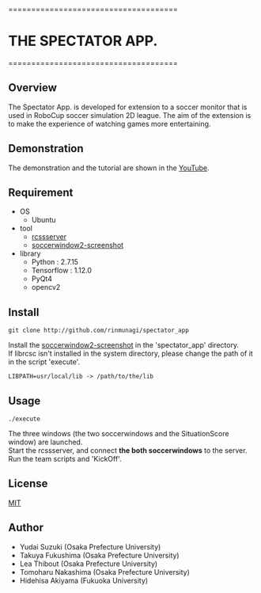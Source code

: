 =====================================

#  __THE SPECTATOR APP.__

=====================================

## Overview  
The Spectator App. is developed for extension to a soccer monitor that is used in RoboCup soccer simulation 2D league. 
The aim of the extension is to make the experience of watching games more entertaining. 

## Demonstration
The demonstration and the tutorial are shown in the [YouTube](https://youtu.be/XFsRj6JVx_E).

## Requirement
- OS
  - Ubuntu 
- tool
  - [rcssserver](https://github.com/rcsoccersim/rcssserver)  
  - [soccerwindow2-screenshot](https://github.com/rinmunagi/soccerwindow2-screenshot)  
- library
  - Python : 2.7.15  
  - Tensorflow : 1.12.0  
  - PyQt4
  - opencv2

## Install
```
git clone http://github.com/rinmunagi/spectator_app
```
Install the [soccerwindow2-screenshot](https://github.com/rinmunagi/soccerwindow2-screenshot) in the 'spectator_app' directory.   
If librcsc isn't installed in the system directory, please change the path of it in the script 'execute'.
```  
LIBPATH=usr/local/lib -> /path/to/the/lib
```  
## Usage
```
./execute  
```
The three windows (the two soccerwindows and the SituationScore window) are launched.  
Start the rcssserver, and connect **the both soccerwindows** to the server.  
Run the team scripts and 'KickOff'.  

## License
[MIT](https://github.com/rinmunagi/spectator_app/blob/master/LICENSE)


## Author
- Yudai Suzuki (Osaka Prefecture University)  
- Takuya Fukushima (Osaka Prefecture University)  
- Lea Thibout (Osaka Prefecture University)  
- Tomoharu Nakashima (Osaka Prefecture University)  
- Hidehisa Akiyama (Fukuoka University)  


